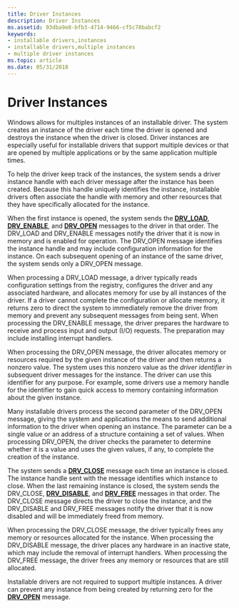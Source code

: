 ```yaml
---
title: Driver Instances
description: Driver Instances
ms.assetid: 93dba9e8-bfb3-4714-9466-cf5c78babcf2
keywords:
- installable drivers,instances
- installable drivers,multiple instances
- multiple driver instances
ms.topic: article
ms.date: 05/31/2018
---
```


# Driver Instances

Windows allows for multiples instances of an installable driver. The system creates an instance of the driver each time the driver is opened and destroys the instance when the driver is closed. Driver instances are especially useful for installable drivers that support multiple devices or that are opened by multiple applications or by the same application multiple times.

To help the driver keep track of the instances, the system sends a driver instance handle with each driver message after the instance has been created. Because this handle uniquely identifies the instance, installable drivers often associate the handle with memory and other resources that they have specifically allocated for the instance.

When the first instance is opened, the system sends the [**DRV\_LOAD**](drv-load.md), [**DRV\_ENABLE**](drv-enable.md), and [**DRV\_OPEN**](drv-open.md) messages to the driver in that order. The DRV\_LOAD and DRV\_ENABLE messages notify the driver that it is now in memory and is enabled for operation. The DRV\_OPEN message identifies the instance handle and may include configuration information for the instance. On each subsequent opening of an instance of the same driver, the system sends only a DRV\_OPEN message.

When processing a DRV\_LOAD message, a driver typically reads configuration settings from the registry, configures the driver and any associated hardware, and allocates memory for use by all instances of the driver. If a driver cannot complete the configuration or allocate memory, it returns zero to direct the system to immediately remove the driver from memory and prevent any subsequent messages from being sent. When processing the DRV\_ENABLE message, the driver prepares the hardware to receive and process input and output (I/O) requests. The preparation may include installing interrupt handlers.

When processing the DRV\_OPEN message, the driver allocates memory or resources required by the given instance of the driver and then returns a nonzero value. The system uses this nonzero value as the *driver identifier* in subsequent driver messages for the instance. The driver can use this identifier for any purpose. For example, some drivers use a memory handle for the identifier to gain quick access to memory containing information about the given instance.

Many installable drivers process the second parameter of the DRV\_OPEN message, giving the system and applications the means to send additional information to the driver when opening an instance. The parameter can be a single value or an address of a structure containing a set of values. When processing DRV\_OPEN, the driver checks the parameter to determine whether it is a value and uses the given values, if any, to complete the creation of the instance.

The system sends a [**DRV\_CLOSE**](drv-close.md) message each time an instance is closed. The instance handle sent with the message identifies which instance to close. When the last remaining instance is closed, the system sends the DRV\_CLOSE, [**DRV\_DISABLE**](drv-disable.md), and [**DRV\_FREE**](drv-free.md) messages in that order. The DRV\_CLOSE message directs the driver to close the instance, and the DRV\_DISABLE and DRV\_FREE messages notify the driver that it is now disabled and will be immediately freed from memory.

When processing the DRV\_CLOSE message, the driver typically frees any memory or resources allocated for the instance. When processing the DRV\_DISABLE message, the driver places any hardware in an inactive state, which may include the removal of interrupt handlers. When processing the DRV\_FREE message, the driver frees any memory or resources that are still allocated.

Installable drivers are not required to support multiple instances. A driver can prevent any instance from being created by returning zero for the [**DRV\_OPEN**](drv-open.md) message.

 

 




